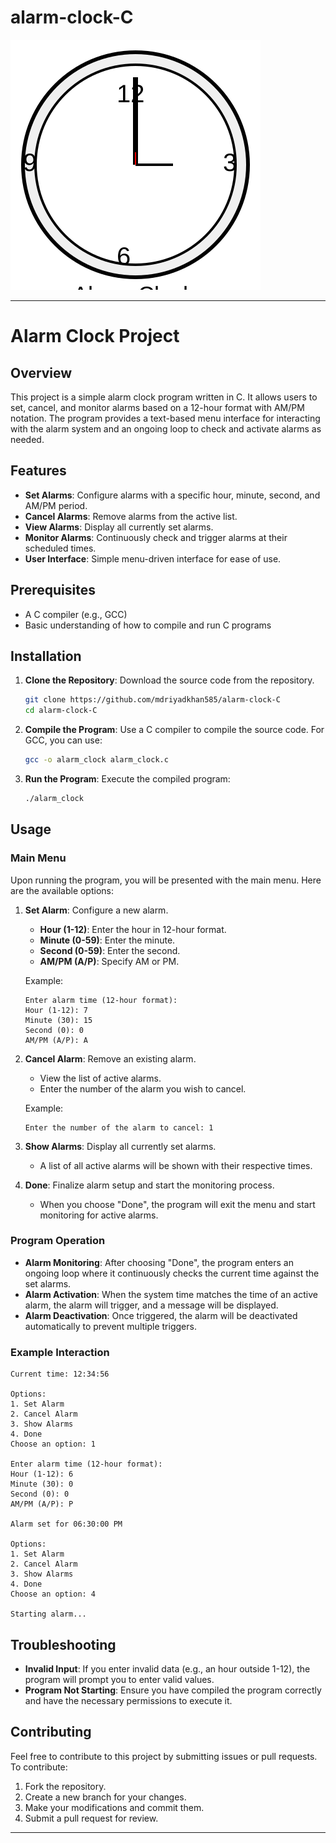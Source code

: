 # alarm-clock-C
![alarm clock](logo.svg)

---

# Alarm Clock Project

## Overview

This project is a simple alarm clock program written in C. It allows users to set, cancel, and monitor alarms based on a 12-hour format with AM/PM notation. The program provides a text-based menu interface for interacting with the alarm system and an ongoing loop to check and activate alarms as needed.

## Features

- **Set Alarms**: Configure alarms with a specific hour, minute, second, and AM/PM period.
- **Cancel Alarms**: Remove alarms from the active list.
- **View Alarms**: Display all currently set alarms.
- **Monitor Alarms**: Continuously check and trigger alarms at their scheduled times.
- **User Interface**: Simple menu-driven interface for ease of use.

## Prerequisites

- A C compiler (e.g., GCC)
- Basic understanding of how to compile and run C programs

## Installation

1. **Clone the Repository**: Download the source code from the repository.

    ```bash
    git clone https://github.com/mdriyadkhan585/alarm-clock-C
    cd alarm-clock-C 
    ```

2. **Compile the Program**: Use a C compiler to compile the source code. For GCC, you can use:

    ```bash
    gcc -o alarm_clock alarm_clock.c
    ```

3. **Run the Program**: Execute the compiled program:

    ```bash
    ./alarm_clock
    ```

## Usage

### Main Menu

Upon running the program, you will be presented with the main menu. Here are the available options:

1. **Set Alarm**: Configure a new alarm.

    - **Hour (1-12)**: Enter the hour in 12-hour format.
    - **Minute (0-59)**: Enter the minute.
    - **Second (0-59)**: Enter the second.
    - **AM/PM (A/P)**: Specify AM or PM.

    Example:
    
    ```
    Enter alarm time (12-hour format):
    Hour (1-12): 7
    Minute (30): 15
    Second (0): 0
    AM/PM (A/P): A
    ```

2. **Cancel Alarm**: Remove an existing alarm.

    - View the list of active alarms.
    - Enter the number of the alarm you wish to cancel.

    Example:
    
    ```
    Enter the number of the alarm to cancel: 1
    ```

3. **Show Alarms**: Display all currently set alarms.

    - A list of all active alarms will be shown with their respective times.

4. **Done**: Finalize alarm setup and start the monitoring process.

    - When you choose "Done", the program will exit the menu and start monitoring for active alarms.

### Program Operation

- **Alarm Monitoring**: After choosing "Done", the program enters an ongoing loop where it continuously checks the current time against the set alarms.
- **Alarm Activation**: When the system time matches the time of an active alarm, the alarm will trigger, and a message will be displayed.
- **Alarm Deactivation**: Once triggered, the alarm will be deactivated automatically to prevent multiple triggers.

### Example Interaction

```
Current time: 12:34:56

Options:
1. Set Alarm
2. Cancel Alarm
3. Show Alarms
4. Done
Choose an option: 1

Enter alarm time (12-hour format):
Hour (1-12): 6
Minute (30): 0
Second (0): 0
AM/PM (A/P): P

Alarm set for 06:30:00 PM

Options:
1. Set Alarm
2. Cancel Alarm
3. Show Alarms
4. Done
Choose an option: 4

Starting alarm...
```

## Troubleshooting

- **Invalid Input**: If you enter invalid data (e.g., an hour outside 1-12), the program will prompt you to enter valid values.
- **Program Not Starting**: Ensure you have compiled the program correctly and have the necessary permissions to execute it.

## Contributing

Feel free to contribute to this project by submitting issues or pull requests. To contribute:

1. Fork the repository.
2. Create a new branch for your changes.
3. Make your modifications and commit them.
4. Submit a pull request for review.

---
